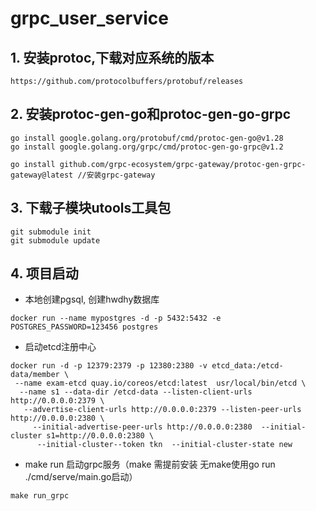 ﻿# grpc_user_service

## 1. 安装protoc,下载对应系统的版本

```text
https://github.com/protocolbuffers/protobuf/releases
```

## 2. 安装protoc-gen-go和protoc-gen-go-grpc

```shell
go install google.golang.org/protobuf/cmd/protoc-gen-go@v1.28
go install google.golang.org/grpc/cmd/protoc-gen-go-grpc@v1.2

go install github.com/grpc-ecosystem/grpc-gateway/protoc-gen-grpc-gateway@latest //安装grpc-gateway
```

## 3. 下载子模块utools工具包

```text
git submodule init
git submodule update
```

## 4. 项目启动

- 本地创建pgsql, 创建hwdhy数据库

```shell
docker run --name mypostgres -d -p 5432:5432 -e POSTGRES_PASSWORD=123456 postgres
```

- 启动etcd注册中心

```shell
docker run -d -p 12379:2379 -p 12380:2380 -v etcd_data:/etcd-data/member \
 --name exam-etcd quay.io/coreos/etcd:latest  usr/local/bin/etcd \
  --name s1 --data-dir /etcd-data --listen-client-urls http://0.0.0.0:2379 \
   --advertise-client-urls http://0.0.0.0:2379 --listen-peer-urls http://0.0.0.0:2380 \
     --initial-advertise-peer-urls http://0.0.0.0:2380  --initial-cluster s1=http://0.0.0.0:2380 \
      --initial-cluster--token tkn  --initial-cluster-state new
```

- make run 启动grpc服务（make 需提前安装 无make使用go run ./cmd/serve/main.go启动）

```shell
make run_grpc
```
